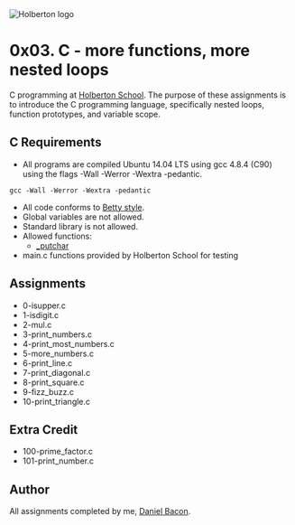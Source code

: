 <img src="https://www.holbertonschool.com/assets/holberton-logo-1cc451260ca3cd297def53f2250a9794810667c7ca7b5fa5879a569a457bf16f.png" alt="Holberton logo">

0x03. C - more functions, more nested loops
===========================================
C programming at [Holberton School](https://www.holbertonschool.com). The purpose of these assignments is to introduce the C programming language, specifically nested loops, function prototypes, and variable scope. 

C Requirements
--------------
* All programs are compiled Ubuntu 14.04 LTS using gcc 4.8.4 (C90) using the flags -Wall -Werror -Wextra -pedantic.
```
gcc -Wall -Werror -Wextra -pedantic
```

* All code conforms to [Betty style](https://github.com/holbertonschool/Betty).
* Global variables are not allowed.
* Standard library is not allowed.
* Allowed functions:
  * [_putchar](https://github.com/holbertonschool/_putchar.c/blob/master/_putchar.c)
* main.c functions provided by Holberton School for testing

Assignments
-----------
* 0-isupper.c
* 1-isdigit.c
* 2-mul.c
* 3-print_numbers.c
* 4-print_most_numbers.c
* 5-more_numbers.c
* 6-print_line.c
* 7-print_diagonal.c
* 8-print_square.c
* 9-fizz_buzz.c
* 10-print_triangle.c

Extra Credit
------------
* 100-prime_factor.c
* 101-print_number.c

Author
------
All assignments completed by me, [Daniel Bacon](https://github.com/dfbacon).
